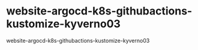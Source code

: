 # website-argocd-k8s-githubactions-kustomize-kyverno03
website-argocd-k8s-githubactions-kustomize-kyverno03
